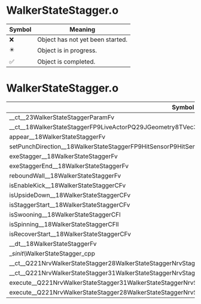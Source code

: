 # WalkerStateStagger.o
| Symbol | Meaning 
| ------------- | ------------- 
| :x: | Object has not yet been started. 
| :eight_pointed_black_star: | Object is in progress. 
| :white_check_mark: | Object is completed. 


# WalkerStateStagger.o
| Symbol | Decompiled? |
| ------------- | ------------- |
| __ct__23WalkerStateStaggerParamFv | :x: |
| __ct__18WalkerStateStaggerFP9LiveActorPQ29JGeometry8TVec3&lt;f&gt;P16WalkerStateParamP23WalkerStateStaggerParam | :x: |
| appear__18WalkerStateStaggerFv | :x: |
| setPunchDirection__18WalkerStateStaggerFP9HitSensorP9HitSensor | :x: |
| exeStagger__18WalkerStateStaggerFv | :x: |
| exeStaggerEnd__18WalkerStateStaggerFv | :x: |
| reboundWall__18WalkerStateStaggerFv | :x: |
| isEnableKick__18WalkerStateStaggerCFv | :x: |
| isUpsideDown__18WalkerStateStaggerCFv | :x: |
| isStaggerStart__18WalkerStateStaggerCFv | :x: |
| isSwooning__18WalkerStateStaggerCFl | :x: |
| isSpinning__18WalkerStateStaggerCFll | :x: |
| isRecoverStart__18WalkerStateStaggerCFv | :x: |
| __dt__18WalkerStateStaggerFv | :x: |
| __sinit_\WalkerStateStagger_cpp | :x: |
| __ct__Q221NrvWalkerStateStagger28WalkerStateStaggerNrvStaggerFv | :x: |
| __ct__Q221NrvWalkerStateStagger31WalkerStateStaggerNrvStaggerEndFv | :x: |
| execute__Q221NrvWalkerStateStagger31WalkerStateStaggerNrvStaggerEndCFP5Spine | :x: |
| execute__Q221NrvWalkerStateStagger28WalkerStateStaggerNrvStaggerCFP5Spine | :x: |

